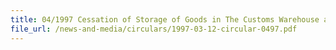 ```yaml
---
title: 04/1997 Cessation of Storage of Goods in The Customs Warehouse at Changi Airfreight Centre
file_url: /news-and-media/circulars/1997-03-12-circular-0497.pdf
---
```

